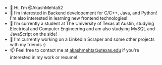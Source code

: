- 👋 Hi, I’m @AkashMehta52
- 👀 I’m interested in Backend developement for C/C++, Java, and Python! I'm also interested in learning new frontend technologies!
- 🌱 I’m currently a student at The University of Texas at Austin, studying Electrical and Computer Engineering
and am also studying MySQL and JavaScript on the side!
- 💞 I'm currently working on a LinkedIn Scraper and some other projects with my friends :)
- 📫 Feel free to contact me at akashmehta@utexas.edu if you're interested in my work or resume!

<!---
AkashMehta52/AkashMehta52 is a ✨ special ✨ repository because its `README.md` (this file) appears on your GitHub profile.
You can click the Preview link to take a look at your changes.
--->

